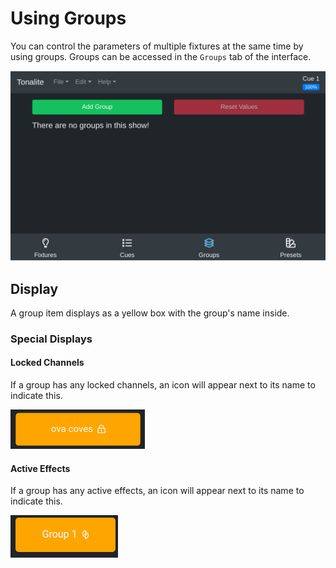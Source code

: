 # Using Groups

You can control the parameters of multiple fixtures at the same time by using groups. Groups can be accessed in the `Groups` tab of the interface.

![Groups UI tab](../images/groups.png)

## Display

A group item displays as a yellow box with the group's name inside.

### Special Displays

#### Locked Channels

If a group has any locked channels, an icon will appear next to its name to indicate this.

![Group locked icon](../images/group_locked_icon.png)

#### Active Effects

If a group has any active effects, an icon will appear next to its name to indicate this.

![Group active effects icon](../images/group_effects_icon.png)